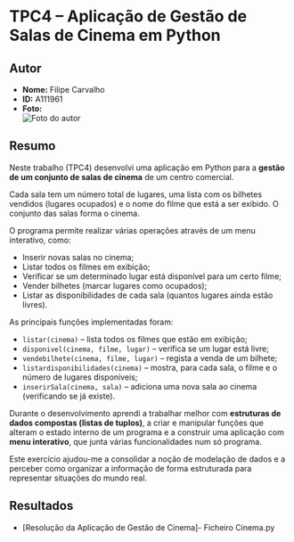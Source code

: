 # TPC4 – Aplicação de Gestão de Salas de Cinema em Python

## Autor
- **Nome:** Filipe Carvalho  
- **ID:** A111961  
- **Foto:**  
  ![Foto do autor](foto.jpg)

## Resumo
Neste trabalho (TPC4) desenvolvi uma aplicação em Python para a **gestão de um conjunto de salas de cinema** de um centro comercial.  

Cada sala tem um número total de lugares, uma lista com os bilhetes vendidos (lugares ocupados) e o nome do filme que está a ser exibido. O conjunto das salas forma o cinema.  

O programa permite realizar várias operações através de um menu interativo, como:  
- Inserir novas salas no cinema;  
- Listar todos os filmes em exibição;  
- Verificar se um determinado lugar está disponível para um certo filme;  
- Vender bilhetes (marcar lugares como ocupados);  
- Listar as disponibilidades de cada sala (quantos lugares ainda estão livres).  

As principais funções implementadas foram:  
- `listar(cinema)` – lista todos os filmes que estão em exibição;  
- `disponivel(cinema, filme, lugar)` – verifica se um lugar está livre;  
- `vendebilhete(cinema, filme, lugar)` – regista a venda de um bilhete;  
- `listardisponibilidades(cinema)` – mostra, para cada sala, o filme e o número de lugares disponíveis;  
- `inserirSala(cinema, sala)` – adiciona uma nova sala ao cinema (verificando se já existe).  

Durante o desenvolvimento aprendi a trabalhar melhor com **estruturas de dados compostas (listas de tuplos)**, a criar e manipular funções que alteram o estado interno de um programa e a construir uma aplicação com **menu interativo**, que junta várias funcionalidades num só programa.  

Este exercício ajudou-me a consolidar a noção de modelação de dados e a perceber como organizar a informação de forma estruturada para representar situações do mundo real.

## Resultados
- [Resolução da Aplicação de Gestão de Cinema]- Ficheiro Cinema.py

